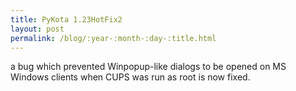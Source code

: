 ```yaml
---
title: PyKota 1.23HotFix2
layout: post
permalink: /blog/:year-:month-:day-:title.html
---
```


a bug which prevented Winpopup-like dialogs to be opened on MS Windows clients when CUPS was run as root is now fixed.
